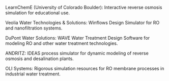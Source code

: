 LearnChemE (University of Colorado Boulder): Interactive reverse osmosis simulation for educational use.

Veolia Water Technologies & Solutions: Winflows Design Simulator for RO and nanofiltration systems.

DuPont Water Solutions: WAVE Water Treatment Design Software for modeling RO and other water treatment technologies.

ANDRITZ: IDEAS process simulator for dynamic modeling of reverse osmosis and desalination plants.

OLI Systems: Rigorous simulation resources for RO membrane processes in industrial water treatment.
